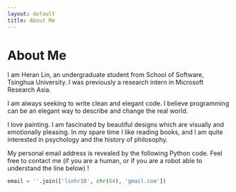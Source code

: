 ```yaml
---
layout: default
title: About Me
---
```


About Me
========

I am Heran Lin, an undergraduate student from School of Software, Tsinghua University. I was previously a research intern in Microsoft Research Asia.

I am always seeking to write clean and elegant code. I believe programming can be an elegant way to describe and change the real world.

I love painting. I am fascinated by beautiful designs which are visually and emotionally pleasing. In my spare time I like reading books, and I am quite interested in psychology and the history of philosophy.

My personal email address is revealed by the following Python code. Feel free to contact me (if you are a human, or if you are a robot able to understand the line below) !

~~~python
email = ''.join(['linhr10', chr(64), 'gmail.com'])
~~~